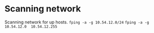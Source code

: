 # Scanning network
Scanning network for up hosts.
`fping -a -g 10.54.12.0/24`
`fping -a -g 10.54.12.0  10.54.12.255`
